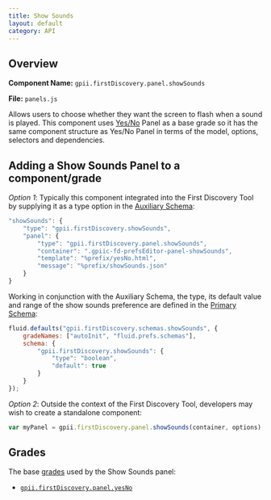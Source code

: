 ```yaml
---
title: Show Sounds
layout: default
category: API
---
```


## Overview

**Component Name:** `gpii.firstDiscovery.panel.showSounds`

**File:** `panels.js`

Allows users to choose whether they want the screen to flash when a sound is played.
This component uses [Yes/No](yesNo.md)
Panel as a base grade so it has the same component structure as Yes/No Panel
in terms of the model, options, selectors and dependencies.

## Adding a Show Sounds Panel to a component/grade

*Option 1*: Typically this component integrated into the First Discovery Tool by
supplying it as a type option in the
[Auxiliary Schema](http://docs.fluidproject.org/infusion/development/AuxiliarySchemaForPreferencesFramework.html):
```javascript
"showSounds": {
    "type": "gpii.firstDiscovery.showSounds",
    "panel": {
        "type": "gpii.firstDiscovery.panel.showSounds",
        "container": ".gpiic-fd-prefsEditor-panel-showSounds",
        "template": "%prefix/yesNo.html",
        "message": "%prefix/showSounds.json"
    }
}
```

Working in conjunction with the Auxiliary Schema, the type, its default value and range of
the show sounds preference are defined in the
[Primary Schema](http://docs.fluidproject.org/infusion/development/PrimarySchemaForPreferencesFramework.html):
```javascript
fluid.defaults("gpii.firstDiscovery.schemas.showSounds", {
    gradeNames: ["autoInit", "fluid.prefs.schemas"],
    schema: {
        "gpii.firstDiscovery.showSounds": {
            "type": "boolean",
            "default": true
        }
    }
});
```

*Option 2*: Outside the context of the First Discovery Tool, developers may wish to create a standalone component:
```javascript
var myPanel = gpii.firstDiscovery.panel.showSounds(container, options);
```

## Grades

The base [grades](http://docs.fluidproject.org/infusion/development/ComponentGrades.html)
used by the Show Sounds panel:

* [`gpii.firstDiscovery.panel.yesNo`](yesNo.md)

